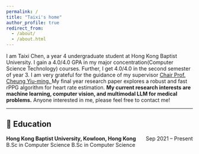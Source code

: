 ```yaml
---
permalink: /
title: "Taixi's home"
author_profile: true
redirect_from: 
  - /about/
  - /about.html
---
```

I am Taixi Chen, a year 4 undergraduate student at Hong Kong Baptist University. I gain a 4.0/4.0 GPA in my major concentration(Computer Science Technology) courses. Further, I get 4.0/4.0 in the second semester of year 3. I am very grateful for the guidance of my supervisor <a href="https://www.comp.hkbu.edu.hk/~ymc/"> Chair Prof. Cheung Yiu-ming. </a> My final year research paper explores a robust and fast rPPG algorithm for heart rate estimation. **My current research interests are machine learning, computer vision, and multimodal LLM for medical problems.** Anyone interested in me, please feel free to contact me!

---

## 📖 Education
**Hong Kong Baptist University, Kowloon, Hong Kong**     <span style="float: right;">Sep 2021 – Present</span>
<br>
B.Sc in Computer Science  B.Sc in Computer Science  

